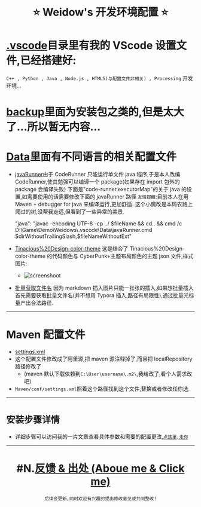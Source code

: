 <!--
 * @Author: Weidows
 * @Date: 2020-09-12 19:54:05
 * @LastEditors: Weidows
 * @LastEditTime: 2020-11-21 00:06:35
 * @FilePath: \Repo\Programming-Configuration\README.md
-->
<h1 align="center">
 ⭐️ Weidow's 开发环境配置 ⭐️
</h1>

# [.vscode](./.vscode/)目录里有我的 VScode 设置文件,已经搭建好:

`C++ , Python , Java , Node.js , HTML5(与配置文件非相关) , Processing` 开发环境...

# [backup](./backup)里面为安装包之类的,但是太大了...所以暂无内容...

# [Data](./Data)里面有不同语言的相关配置文件

- [javaRunner](./Data/javaRunner.cmd)由于 CodeRunner 只能运行单文件 java 程序,于是本人改编 CodeRunner,使其勉强可以编译一个 package(如果存在 import 包外的 package 会编译失败)
  下面是"code-runner.executorMap"的关于 java 的设置,如需要使用的话需要修改下面的 javaRunner 路径
  `友情提醒`:目前本人在用 Maven + debugger for java 来编译运行,更加舒适.
  这个小魔改是本码农路上爬过的树,没帮我走远,但看到了一些异常的美景.

  "java": "javac -encoding UTF-8 -cp ../ $fileName && cd.. && cmd /c D:\\Game\\Demo\\Weidows\\.vscode\\Data\\javaRunner.cmd $dirWithoutTrailingSlash,\$fileNameWithoutExt"

- [Tinacious%20Design-color-theme](.vscode/Data/Tinacious%20Design-color-theme.json) 这是结合了 Tinacious%20Design-color-theme 的代码颜色与 CyberPunk+主题布局颜色的主题 json 文件,样式图片:
  - ![screenshoot](https://i.loli.net/2020/11/21/9zsiDpx7FXB4ayc.jpg)
- [批量获取文件名](./Data/批量获取文件名.bat) 因为 markdown 插入图片只能一张张的插入,如果想批量插入首先需要获取批量文件名(并不想用 Typora 插入,路径有局限性),通过批量光标量产出合法路径.

---

# Maven 配置文件

- [settings.xml](./Maven/conf/settings.xml)
- 这个配置文件修改成了阿里源,把 maven 源注释掉了,而且把 localRepository 路径修改了
  - (maven 默认下载依赖到`C:\User\username\.m2\`,我给改了,看个人需求改吧)
- `Maven/conf/settings.xml`照着这个路径找到这个文件,替换或者修改任你选.

---

# `安装步骤详情`

- 详细步骤可以访问我的一片文章查看具体参数和需要的配置更改,[`点这里,走你`](./http://weidows.gitee.io/post/backup/Data/)

---

<center>

# #N.[反馈 & 出处 (Aboue me & Click me)](./https://weidows.gitee.io/tags/about)

    后续会更新,同时欢迎有兴趣的提出修改意见或共同整改!

</center>
